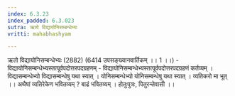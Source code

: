 ```yaml
---
index: 6.3.23
index_padded: 6.3.023
sutra: ऋतो विद्यायोनिसम्बन्धेभ्यः
vritti: mahabhashyam

---
```

 ऋतो विद्यायोनिसम्बन्धेभ्यः (2882) (6414 उपसङ्ख्यानवार्तिकम् ।। 1 ।।) - विद्यायोनिसम्बन्धेभ्यस्तत्पूर्वपदोत्तरपदग्रहणम् - विद्यायोनिसम्बन्धेभ्यस्तत्पूर्वपदोत्तरपदग्रहणं कर्तव्यम् । विद्यासम्बन्धेभ्यो विद्यासम्बन्धेषु यथा स्यात् । योनिसम्बन्धेभ्यो योनिसम्बन्धेषु यथा स्यात् । व्यतिकरो मा भूत् ।। अथैषां व्यतिरेकेण भवितव्यम् ? बाढं भवितव्यम् । होतुःपुत्रः, पितुरन्तेवासी ।। 